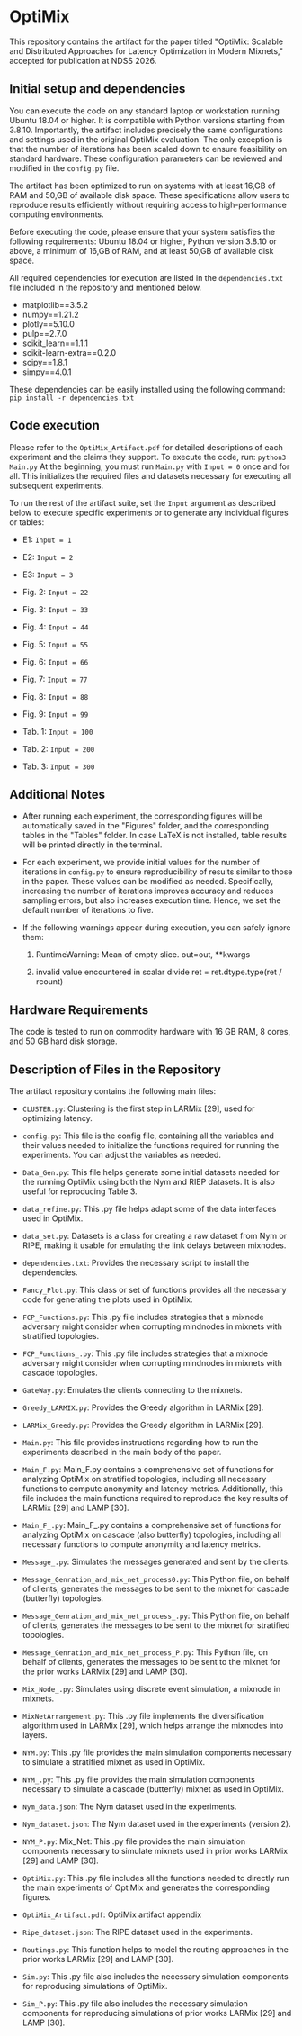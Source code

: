 # OptiMix

This repository contains the artifact for the paper titled "OptiMix: Scalable and Distributed Approaches for Latency Optimization in Modern Mixnets," accepted for publication at NDSS 2026.



## Initial setup and dependencies
You can execute the code on any standard laptop or workstation running Ubuntu 18.04 or higher. It is compatible with Python versions starting from 3.8.10. Importantly, the artifact includes precisely the same configurations and settings used in the original OptiMix evaluation. The only exception is that the number of iterations has been scaled down to ensure feasibility on standard hardware. These configuration parameters can be reviewed and modified in the `config.py` file.


The artifact has been optimized to run on systems with at least 16\,GB of RAM and 50\,GB of available disk space. These specifications allow users to reproduce results efficiently without requiring access to high-performance computing environments.

Before executing the code, please ensure that your system satisfies the following requirements: Ubuntu 18.04 or higher, Python version 3.8.10 or above, a minimum of 16\,GB of RAM, and at least 50\,GB of available disk space.

All required dependencies for execution are listed in the  `dependencies.txt` file included in the repository and mentioned below.
            

- matplotlib==3.5.2
- numpy==1.21.2
- plotly==5.10.0
- pulp==2.7.0
- scikit_learn==1.1.1
- scikit-learn-extra==0.2.0
- scipy==1.8.1
- simpy==4.0.1
  
These dependencies can be easily installed using the following command: `pip install -r dependencies.txt`



## Code execution

Please refer to the `OptiMix_Artifact.pdf` for detailed descriptions of each experiment and the claims they support. To execute the code, run: `python3 Main.py`
At the beginning, you must run `Main.py` with `Input = 0` once and for all. This initializes the required files and datasets necessary for executing all subsequent experiments.

To run the rest of the artifact suite, set the `Input` argument as described below to execute specific experiments or to generate any individual figures or tables:




- E1:  `Input = 1`
- E2:  `Input = 2`
- E3:  `Input = 3`

- Fig. 2: `Input = 22`
- Fig. 3: `Input = 33`
- Fig. 4: `Input = 44`
- Fig. 5: `Input = 55`
- Fig. 6: `Input = 66`
- Fig. 7: `Input = 77`
- Fig. 8: `Input = 88`
- Fig. 9: `Input = 99`
  
- Tab. 1: `Input = 100`
- Tab. 2: `Input = 200`
- Tab. 3: `Input = 300`

## Additional Notes

- After running each experiment, the corresponding figures will be automatically saved in the "Figures" folder, and the corresponding tables in the "Tables" folder. In case LaTeX is not installed, table results will be printed directly in the terminal.
    
- For each experiment, we provide initial values for the number of iterations in `config.py` to ensure reproducibility of results similar to those in the paper. These values can be modified as needed. Specifically, increasing the number of iterations improves accuracy and reduces sampling errors, but also increases execution time. Hence, we set the default number of iterations to five.

- If the following warnings appear during execution, you can safely ignore them:
       
    1) RuntimeWarning: Mean of empty slice. out=out, **kwargs

    2) invalid value encountered in scalar divide ret = ret.dtype.type(ret / rcount)

## Hardware Requirements
The code is tested to run on commodity hardware with 16 GB RAM, 8 cores, and 50 GB hard disk storage.

## Description of Files in the Repository

The artifact repository contains the following main files:

-	`CLUSTER.py`: Clustering is the first step in LARMix [29], used for optimizing latency.
  
-	`config.py`: This file is the config file, containing all the variables and their values needed to initialize the functions required for running the experiments. You can adjust the variables as needed.
  
- `Data_Gen.py`: This file helps generate some initial datasets needed for the running OptiMix using both the Nym and RIEP datasets. It is also useful for reproducing Table 3.  
- `data_refine.py`: This .py file helps adapt some of the data interfaces used in OptiMix.
- `data_set.py`: Datasets is a class for creating a raw dataset from Nym or RIPE, making it usable for emulating 
the link delays between mixnodes.  
- `dependencies.txt`: Provides the necessary script to install the dependencies. 
- `Fancy_Plot.py`: This class or set of functions provides all the necessary code for generating the plots used in OptiMix. 
- `FCP_Functions.py`: This .py file includes strategies that a mixnode adversary might consider when corrupting mindnodes 
in mixnets with stratified topologies. 
- `FCP_Functions_.py`: This .py file includes strategies that a mixnode adversary might consider when corrupting mindnodes 
in mixnets with cascade topologies.
- `GateWay.py`: Emulates the clients connecting to the mixnets.
- `Greedy_LARMIX.py`: Provides the Greedy algorithm in  LARMix [29].  
- `LARMix_Greedy.py`: Provides the Greedy algorithm in  LARMix [29].
- `Main.py`: This file provides instructions regarding how to run the experiments described in the main body of the paper. 
- `Main_F.py`: Main_F.py contains a comprehensive set of functions for analyzing OptiMix on stratified topologies, including all necessary functions to compute anonymity and latency metrics.
Additionally, this file includes the main functions required to reproduce the key results of LARMix [29] and LAMP [30]. 
- `Main_F_.py`: Main_F_.py contains a comprehensive set of functions for analyzing OptiMix on cascade (also butterfly) topologies, including all necessary functions to compute anonymity and latency metrics. 
- `Message_.py`: Simulates the messages generated and sent by the clients.  
- `Message_Genration_and_mix_net_process0.py`:  This Python file, on behalf of clients, generates the messages to be sent to the mixnet for cascade (butterfly) topologies.
- `Message_Genration_and_mix_net_process_.py`: This Python file, on behalf of clients, generates the messages to be sent to the mixnet for stratified topologies.
- `Message_Genration_and_mix_net_process_P.py`: This Python file, on behalf of clients, generates the messages to be sent to the mixnet 
for the prior works LARMix [29] and LAMP [30].
- `Mix_Node_.py`: Simulates using discrete event simulation, a mixnode in mixnets.
- `MixNetArrangement.py`: This .py file implements the diversification algorithm used in LARMix [29], which helps arrange the mixnodes into layers. 
- `NYM.py`: This .py file provides the main simulation components necessary to simulate a stratified mixnet as used in OptiMix.
- `NYM_.py`: This .py file provides the main simulation components necessary to simulate a cascade (butterfly) mixnet as used in OptiMix. 
- `Nym_data.json`: The Nym dataset used in the experiments.
- `Nym_dataset.json`: The Nym dataset used in the experiments (version 2).
- `NYM_P.py`: Mix_Net: This .py file provides the main simulation components necessary to simulate 
  mixnets used in prior works LARMix [29] and LAMP [30].
- `OptiMix.py`: This .py file includes all the functions needed to directly run the main experiments of OptiMix 
and generates the corresponding figures.
- `OptiMix_Artifact.pdf`: OptiMix artifact appendix
- `Ripe_dataset.json`: The RIPE dataset used in the experiments.
- `Routings.py`: This function helps to model the routing approaches in the prior works LARMix [29] and LAMP [30].
- `Sim.py`: This .py file also includes the necessary simulation components for reproducing simulations of OptiMix.
- `Sim_P.py`: This .py file also includes the necessary simulation components for reproducing simulations of prior works LARMix [29] and LAMP [30].

